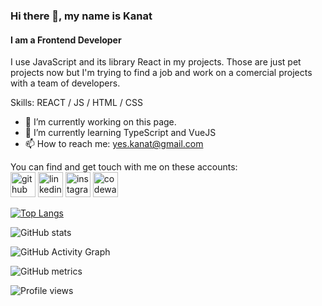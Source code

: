### Hi there 👋, my name is Kanat
#### I am a Frontend Developer
I use JavaScript and its library React in my projects. Those are just pet projects now but I'm trying to find a job and work on a comercial projects with a team of developers.

Skills: REACT / JS / HTML / CSS

- 🔭 I’m currently working on this page. 
- 🌱 I’m currently learning TypeScript and VueJS 
- 📫 How to reach me: yes.kanat@gmail.com 

You can find and get touch with me on these accounts: <br>
[<img src='https://cdn.jsdelivr.net/npm/simple-icons@3.0.1/icons/github.svg' alt='github' height='40'>](https://github.com/Leningram)  [<img src='https://cdn.jsdelivr.net/npm/simple-icons@3.0.1/icons/linkedin.svg' alt='linkedin' height='40'>](https://www.linkedin.com/in/Leningram/)  [<img src='https://cdn.jsdelivr.net/npm/simple-icons@3.0.1/icons/instagram.svg' alt='instagram' height='40'>](https://www.instagram.com/header.footer/)  [<img src='https://cdn.jsdelivr.net/npm/simple-icons@3.0.1/icons/codewars.svg' alt='codewars' height='40'>](https://www.codewars.com/users/Leningram)  

[![Top Langs](https://github-readme-stats.vercel.app/api/top-langs/?username=Leningram)](https://github.com/anuraghazra/github-readme-stats)

![GitHub stats](https://github-readme-stats.vercel.app/api?username=Leningram&show_icons=true)  

![GitHub Activity Graph](https://activity-graph.herokuapp.com/graph?username=Leningram)  

![GitHub metrics](https://metrics.lecoq.io/Leningram)  

![Profile views](https://gpvc.arturio.dev/Leningram)  
